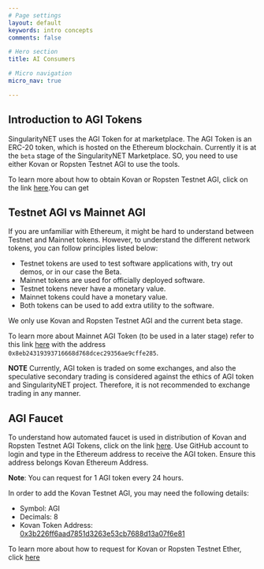```yaml
---
# Page settings
layout: default
keywords: intro concepts
comments: false

# Hero section
title: AI Consumers

# Micro navigation
micro_nav: true

---
```


## Introduction to AGI Tokens

SingularityNET uses the AGI Token for at marketplace. The AGI Token is an ERC-20 token, which is hosted on the Ethereum blockchain. Currently  it is at the `beta` stage of the SingularityNET Marketplace. SO, you need to use either Kovan or Ropsten Testnet AGI to use the tools. 

To learn more about how to obtain Kovan or Ropsten Testnet AGI, click on the link [here](#agi-faucet).You can get  

## Testnet AGI vs Mainnet AGI
If you are unfamiliar with  Ethereum, it might be hard to understand between Testnet and Mainnet tokens. 
However, to understand the different network tokens, you can follow principles listed below:
* Testnet tokens are used to test software applications with, try out demos, or in our case the Beta.
* Mainnet tokens are used for officially deployed software.
* Testnet tokens never have a monetary value.
* Mainnet tokens could have a monetary value.
* Both tokens can be used to add extra utility to the software.

We only use Kovan and Ropsten Testnet AGI and the current beta stage. 

To learn more about  Mainnet AGI Token (to be used in a later stage) refer to this link [here](https://etherscan.io/address/0x8eb24319393716668d768dcec29356ae9cffe285) with the address `0x8eb24319393716668d768dcec29356ae9cffe285`.

<div class="callout callout--warning">
    <p><strong>NOTE</strong> Currently, AGI token is traded on some exchanges, and also the speculative secondary trading is considered against the ethics of AGI token and SingularityNET project. Therefore, it is not recommended to exchange trading in any manner.</p>
</div>


## AGI Faucet
To understand how automated faucet is used in distribution of Kovan and Ropsten Testnet AGI Tokens, click on the link [here](http://faucet.singularitynet.io). Use GitHub account to login and type in the Ethereum address to receive the AGI token. Ensure this address belongs Kovan Ethereum Address. 

**Note**: You can request for 1 AGI token every 24 hours.

In order to add the Kovan Testnet AGI, you may need the following details:
* Symbol: AGI
* Decimals: 8
* Kovan Token Address: [0x3b226ff6aad7851d3263e53cb7688d13a07f6e81](https://kovan.etherscan.io/address/0x3b226ff6aad7851d3263e53cb7688d13a07f6e81)

To learn more about how to request for  Kovan or Ropsten Testnet Ether, click [here](https://faucet.metamask.io)